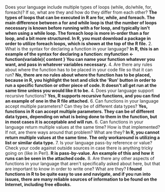 Does your language include multiple types of loops (while, do/while, for, foreach)? If so, what
are they and how do they differ from each other?
**The types of loops that can be executed in R are for, while, and foreach. The main difference between a for and while loop is that the
number of loops  necessary is known before running with a for loop, and typically isn't when using a while loop. The foreach loop is more
in-order than a for loop, and a bit more structured. In R, you must download a package in order to utilize foreach loops, which is shown
at the top of the R file.**
2. What is the syntax for declaring a function in your language?
**In R, this is an example of the syntax for declaring a function:
myfunction <- function(variable){
        content
        }
You can name your function whatever you want, and pass in whatever variables necessary.**
4. Are there any rules about where the function has to be placed in your code file so that it can
run?
**No, there are no rules about where the function has to be placed, because in R, you highlight the text and click the 'Run' button in order
to run a specific function or other piece of code. It doesn't all get run at the same time unless you would like it to be.**
4. Does your language support recursive functions?
**Yes, R supports recursive functions, and you can find an example of one in the R file attached.**
6. Can functions in your language accept multiple parameters? Can they be of different data
types?
**Yes, functions in R can accept multiple parameters. They can be of different data types, depending on what is being done to them in the function,
but in most cases it is acceptable and will run.**
6. Can functions in your language return multiple values at the same time? How is that
implemented? If not, are there ways around that problem? What are they?
**In R, you cannot return multiple values at the same time. The only workaround is utilizing a list or similar data type.**
7. Is your language pass-by reference or value? Check your code against outside sources in case
there is anything tricky going on (like in Perl).
**R is pass-by-value. An example of this and how it runs can be seen in the attached code.**
8. Are there any other aspects of functions in your language that aren't specifically asked about
here, but that are important to know in order to write one? What are they?
**I found functions in R to be quite easy to use and navigate, and if you run into issues, there are many reliable sources of information to be found on 
the Internet, including free eBooks.**
